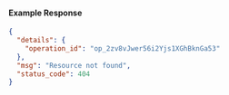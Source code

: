<!-- Code generated for API Clients. DO NOT EDIT. -->

#### Example Response

```json
{
  "details": {
    "operation_id": "op_2zv8vJwer56i2Yjs1XGhBknGa53"
  },
  "msg": "Resource not found",
  "status_code": 404
}
```
